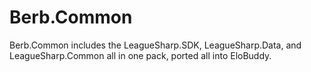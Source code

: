 # Berb.Common
Berb.Common includes the LeagueSharp.SDK, LeagueSharp.Data, and LeagueSharp.Common all in one pack, ported all into EloBuddy.
